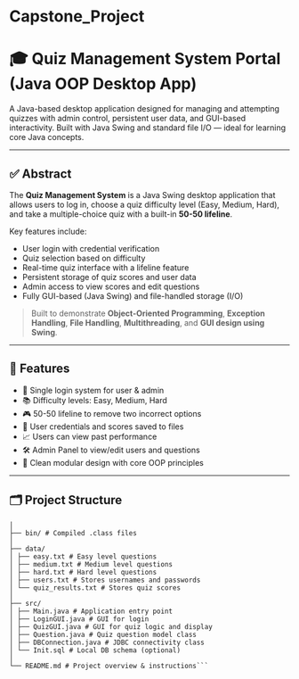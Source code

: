 # Capstone_Project
# 🎓 Quiz Management System Portal (Java OOP Desktop App)

A Java-based desktop application designed for managing and attempting quizzes with admin control, persistent user data, and GUI-based interactivity. Built with Java Swing and standard file I/O — ideal for learning core Java concepts.

---

## ✅ Abstract

The **Quiz Management System** is a Java Swing desktop application that allows users to log in, choose a quiz difficulty level (Easy, Medium, Hard), and take a multiple-choice quiz with a built-in **50-50 lifeline**. 

Key features include:
- User login with credential verification
- Quiz selection based on difficulty
- Real-time quiz interface with a lifeline feature
- Persistent storage of quiz scores and user data
- Admin access to view scores and edit questions
- Fully GUI-based (Java Swing) and file-handled storage (I/O)

> Built to demonstrate **Object-Oriented Programming**, **Exception Handling**, **File Handling**, **Multithreading**, and **GUI design using Swing**.

---

## 🧩 Features

- 🔑 Single login system for user & admin
- 📚 Difficulty levels: Easy, Medium, Hard
- 🎮 50-50 lifeline to remove two incorrect options
- 💾 User credentials and scores saved to files
- 📈 Users can view past performance
- 🛠 Admin Panel to view/edit users and questions
- 🧱 Clean modular design with core OOP principles

---

## 🗂 Project Structure

```QuizManagementSystem_Full/
│
├── bin/ # Compiled .class files
│
├── data/
│ ├── easy.txt # Easy level questions
│ ├── medium.txt # Medium level questions
│ ├── hard.txt # Hard level questions
│ ├── users.txt # Stores usernames and passwords
│ └── quiz_results.txt # Stores quiz scores
│
├── src/
│ ├── Main.java # Application entry point
│ ├── LoginGUI.java # GUI for login
│ ├── QuizGUI.java # GUI for quiz logic and display
│ ├── Question.java # Quiz question model class
│ ├── DBConnection.java # JDBC connectivity class
│ └── Init.sql # Local DB schema (optional)
│
└── README.md # Project overview & instructions```
